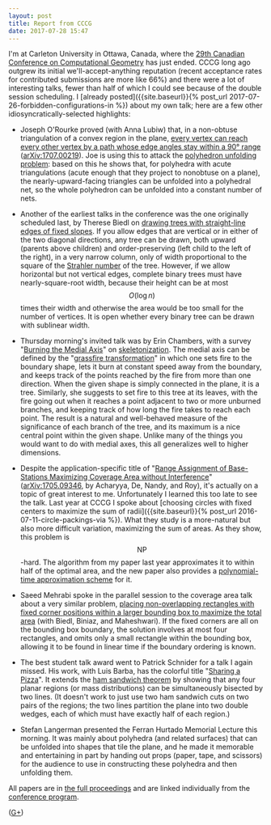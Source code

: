 ```yaml
---
layout: post
title: Report from CCCG
date: 2017-07-28 15:47
---
```

I'm at Carleton University in Ottawa, Canada, where the [29th Canadian Conference on Computational Geometry](http://2017.cccg.ca/) has just ended. CCCG long ago outgrew its initial we'll-accept-anything reputation (recent acceptance rates for contributed submissions are more like 66%) and there were a lot of interesting talks, fewer than half of which I could see because of the double session scheduling. I [already posted]({{site.baseurl}}{% post_url 2017-07-26-forbidden-configurations-in %}) about my own talk; here are a few other idiosyncratically-selected highlights:

* Joseph O'Rourke proved (with Anna Lubiw) that, in a non-obtuse triangulation of a convex region in the plane, [every vertex can reach every other vertex by a path whose edge angles stay within a 90° range](http://2017.cccg.ca/proceedings/Session1B-paper2.pdf) ([arXiv:1707.00219](https://arxiv.org/abs/1707.00219)). Joe is using this to attack the [polyhedron unfolding problem](https://en.wikipedia.org/wiki/Net_(polyhedron)): based on this he shows that, for polyhedra with acute triangulations (acute enough that they project to nonobtuse on a plane), the nearly-upward-facing triangles can be unfolded into a polyhedral net, so the whole polyhedron can be unfolded into a constant number of nets.

* Another of the earliest talks in the conference was the one originally scheduled last, by Therese Biedl on [drawing trees with straight-line edges of fixed slopes](http://2017.cccg.ca/proceedings/Session6B-paper4.pdf). If you allow edges that are vertical or in either of the two diagonal directions, any tree can be drawn, both upward (parents above children) and order-preserving (left child to the left of the right), in a very narrow column, only of width proportional to the square of the [Strahler number](https://en.wikipedia.org/wiki/Strahler_number) of the tree. However, if we allow horizontal but not vertical edges, complete binary trees must have nearly-square-root width, because their height can be at most $$O(\log n)$$ times their width and otherwise the area would be too small for the number of vertices. It is open whether every binary tree can be drawn with sublinear width.

* Thursday morning's invited talk was by Erin Chambers, with a survey "[Burning the Medial Axis](http://2017.cccg.ca/proceedings/Chambers.pdf)" on [skeletonization](https://en.wikipedia.org/wiki/Topological_skeleton). The medial axis can be defined by the "[grassfire transformation](https://en.wikipedia.org/wiki/Grassfire_transform)" in which one sets fire to the boundary shape, lets it burn at constant speed away from the boundary, and keeps track of the points reached by the fire from more than one direction. When the given shape is simply connected in the plane, it is a tree. Similarly, she suggests to set fire to this tree at its leaves, with the fire going out when it reaches a point adjacent to two or more unburned branches, and keeping track of how long the fire takes to reach each point. The result is a natural and well-behaved measure of the significance of each branch of the tree, and its maximum is a nice central point within the given shape. Unlike many of the things you would want to do with medial axes, this all generalizes well to higher dimensions.

* Despite the application-specific title of "[Range Assignment of Base-Stations Maximizing Coverage Area without Interference](http://2017.cccg.ca/proceedings/Session4A-paper3.pdf)" ([arXiv:1705.09346](https://arxiv.org/abs/1705.09346), by Acharyya, De, Nandy, and Roy), it's actually on a topic of great interest to me. Unfortunately I learned this too late to see the talk. Last year at CCCG I spoke about [choosing circles with fixed centers to maximize the sum of radii]({{site.baseurl}}{% post_url 2016-07-11-circle-packings-via %}). What they study is a more-natural but also more difficult variation, maximizing the sum of areas. As they show, this problem is $$\mathsf{NP}$$-hard. The algorithm from my paper last year approximates it to within half of the optimal area, and the new paper also provides a [polynomial-time approximation scheme](https://en.wikipedia.org/wiki/Polynomial-time_approximation_scheme) for it.

* Saeed Mehrabi spoke in the parallel session to the coverage area talk about a very similar problem,
[placing non-overlapping rectangles with fixed corner positions within a larger bounding box to maximize the total area](http://2017.cccg.ca/proceedings/Session4B-paper2.pdf) (with Biedl, Biniaz, and Maheshwari). If the fixed corners are all on the bounding box boundary, the solution involves at most four rectangles, and omits only a small rectangle within the bounding box, allowing it to be found in linear time if the boundary ordering is known.

* The best student talk award went to Patrick Schnider for a talk I again missed. His work, with Luis Barba, has the colorful title "[Sharing a Pizza](http://2017.cccg.ca/proceedings/Session5B-paper1.pdf)". It extends the [ham sandwich theorem](https://en.wikipedia.org/wiki/Ham_sandwich_theorem) by showing that any four planar regions (or mass distributions) can be simultaneously bisected by two lines. (It doesn't work to just use two ham sandwich cuts on two pairs of the regions; the two lines partition the plane into two double wedges, each of which must have exactly half of each region.)

* Stefan Langerman presented the Ferran Hurtado Memorial Lecture this morning.
It was mainly about polyhedra (and related surfaces) that can be unfolded into shapes that tile the plane, and he made it memorable and entertaining in part by handing out props (paper, tape, and scissors) for the audience to use in constructing these polyhedra and then unfolding them.

All papers are in [the full proceedings](http://2017.cccg.ca/proceedings/CCCG2017.pdf) and are linked individually from the [conference program](http://2017.cccg.ca/program.html).

([G+](https://plus.google.com/100003628603413742554/posts/AX3v6WPa2xa))